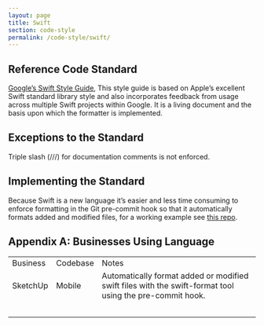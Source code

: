 ```yaml
---
layout: page
title: Swift
section: code-style
permalink: /code-style/swift/
---
```


## Reference Code Standard

[Google’s Swift Style Guide](https://google.github.io/swift/), This style guide is based on Apple’s excellent Swift standard library style and also incorporates feedback from usage across multiple Swift projects within Google. It is a living document and the basis upon which the formatter is implemented.

## Exceptions to the Standard

Triple slash (///) for documentation comments is not enforced.

## Implementing the Standard

Because Swift is a new language it’s easier and less time consuming to enforce formatting in the Git pre-commit hook so that it automatically formats added and modified files, for a working example see [this repo](https://bitbucket.trimble.tools/projects/SU/repos/mobile_tools/browse).

## Appendix A: Businesses Using Language

<table>
  <tr>
    <td>Business</td>
    <td>Codebase</td>
    <td>Notes</td>
  </tr>
  <tr>
    <td>SketchUp</td>
    <td>Mobile</td>
    <td>Automatically format added or modified swift files with the swift-format tool using the pre-commit hook.</td>
  </tr>
  <tr>
    <td></td>
    <td></td>
    <td></td>
  </tr>
  <tr>
    <td></td>
    <td></td>
    <td></td>
  </tr>
  <tr>
    <td></td>
    <td></td>
    <td></td>
  </tr>
  <tr>
    <td></td>
    <td></td>
    <td></td>
  </tr>
  <tr>
    <td></td>
    <td></td>
    <td></td>
  </tr>
</table>
